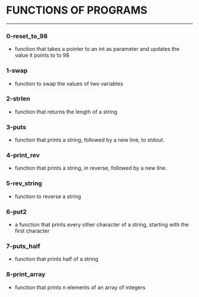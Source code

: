 
# FUNCTIONS OF PROGRAMS
---

### 0-reset_to_98
- function that takes a pointer to an int as parameter and updates the value it points to to 98

### 1-swap
- function to swap the values of two variables

### 2-strlen
- function that returns the length of a string

### 3-puts
- function that prints a string, followed by a new line, to stdout.

### 4-print_rev
- function that prints a string, in reverse, followed by a new line.

### 5-rev_string
- function to reverse a string

### 6-put2
- a function that prints every other character of a string, starting with the first character

### 7-puts_half
- function that prints half of a string

### 8-print_array
- function that prints n elements of an array of integers
